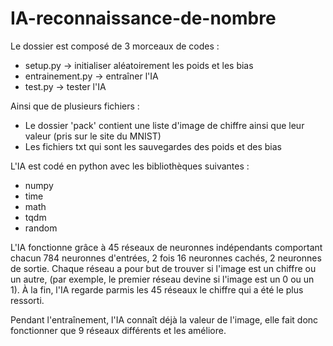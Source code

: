 # IA-reconnaissance-de-nombre

Le dossier est composé de 3 morceaux de codes :
* setup.py -> initialiser aléatoirement les poids et les bias
* entrainement.py -> entraîner l'IA
* test.py -> tester l'IA

Ainsi que de plusieurs fichiers :
* Le dossier 'pack' contient une liste d'image de chiffre ainsi que leur valeur (pris sur le site du MNIST)
* Les fichiers txt qui sont les sauvegardes des poids et des bias
    
L'IA est codé en python avec les bibliothèques suivantes :
* numpy
* time 
* math
* tqdm
* random
    
L'IA fonctionne grâce à 45 réseaux de neuronnes indépendants comportant chacun 784 neuronnes d'entrées, 2 fois 16 neuronnes cachés, 2 neuronnes de sortie.
Chaque réseau a pour but de trouver si l'image est un chiffre ou un autre, (par exemple, le premier réseau devine si l'image est un 0 ou un 1).
À la fin, l'IA regarde parmis les 45 réseaux le chiffre qui a été le plus ressorti.
     
Pendant l'entraînement, l'IA connaît déjà la valeur de l'image, elle fait donc fonctionner que 9 réseaux différents et les améliore.
